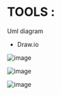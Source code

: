 # TOOLS :

Uml diagram
* Draw.io


![image](https://user-images.githubusercontent.com/83902823/153277376-ff5a0d81-6c90-41cd-8b08-7f22e62fd70e.png)




![image](https://user-images.githubusercontent.com/83902823/153277837-f680c312-890c-49cb-becf-c013323f63bf.png)




![image](https://user-images.githubusercontent.com/83902823/153277901-a2ef9b3b-4b35-495c-8433-8d0091acb583.png)

